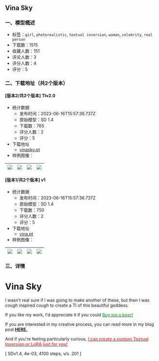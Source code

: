 ## Vina Sky
### 一、模型概述

- 标签：`girl`, `photorealistic`, `textual inversion`, `woman`, `celebrity`, `real person`
- 下载数：1515
- 收藏人数：151
- 评论人数：3
- 评分人数：4
- 评分：5

### 二、下载地址（共2个版本）

#### [版本2/共2个版本] TIv2.0

- 统计数据
  - 发布时间：2023-06-16T15:57:36.737Z
  - 原始模型：SD 1.4
  - 下载数：765
  - 评分人数：2
  - 评分：5
- 下载地址
  - [vinasky.pt](https://civitai.com/api/download/models/85630)
- 样例图像：

| <img src="https://image.civitai.com/xG1nkqKTMzGDvpLrqFT7WA/d1628f62-249a-4686-9bab-c623d15a8d4b/width=450/970743.jpeg" /> | <img src="https://image.civitai.com/xG1nkqKTMzGDvpLrqFT7WA/53d9852d-8cb3-4704-8887-0c1cbaf001bd/width=450/970746.jpeg" /> | <img src="https://image.civitai.com/xG1nkqKTMzGDvpLrqFT7WA/a6178393-2c3f-4d84-b059-8bb5502727fc/width=450/1159383.jpeg" /> | <img src="https://image.civitai.com/xG1nkqKTMzGDvpLrqFT7WA/2b4fecf4-de36-41c6-b5d0-2d0f97e6587c/width=450/1159382.jpeg" /> |
| ---- | ---- | ---- | ---- |

#### [版本1/共2个版本] v1

- 统计数据
  - 发布时间：2023-06-16T15:57:36.737Z
  - 原始模型：SD 1.4
  - 下载数：750
  - 评分人数：2
  - 评分：5
- 下载地址
  - [vina.pt](https://civitai.com/api/download/models/13172)
- 样例图像：

| <img src="https://image.civitai.com/xG1nkqKTMzGDvpLrqFT7WA/39d5267b-26e9-4ca7-01b3-62ae61bea500/width=450/127341.jpeg" /> | <img src="https://image.civitai.com/xG1nkqKTMzGDvpLrqFT7WA/162a486e-ebf4-4647-6213-4e26637f8a00/width=450/127353.jpeg" /> | <img src="https://image.civitai.com/xG1nkqKTMzGDvpLrqFT7WA/f132d0b2-6915-4f55-48e8-b0ea69660e00/width=450/127352.jpeg" /> | <img src="https://image.civitai.com/xG1nkqKTMzGDvpLrqFT7WA/2aa432d0-172d-4c9a-6e7b-cddbbe014800/width=450/127351.jpeg" /> |
| ---- | ---- | ---- | ---- |


### 三、详情
<h1 id="heading-9">Vina Sky</h1><p>I wasn't real sure if I was going to make another of these, but then I was <em>cough</em> inspired <em>cough</em> to create a TI of this beautiful goddess.</p><p>If you like my work, I'd appreciate it if you could <a target="_blank" rel="ugc" href="https://ko-fi.com/bozack3000"><strong><span style="color:rgb(64, 192, 87)">Buy me a beer!</span></strong></a></p><p>If you are interested in my creative process, you can read more in my blog post<strong> </strong><a target="_blank" rel="ugc" href="https://ko-fi.com/post/My-Textual-Inversion-methodology-M4M2L0B29"><strong>HERE.</strong></a></p><p>And if you're feeling particularly curious, <a target="_blank" rel="ugc" href="https://www.buymeacoffee.com/bozack3000"><strong><span style="color:rgb(250, 82, 82)">I can create a custom Textual Inversion or LoRA just for you!</span></strong></a></p><p>[ SDv1.4, 4e-03, 4100 steps, v/s .201 ]</p>